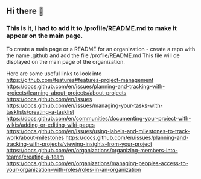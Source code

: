 ## Hi there 👋

<!--

**Here are some ideas to get you started:**

🙋‍♀️ A short introduction - This organization is about playing around in an organization to test things out. 
🌈 Contribution guidelines - I will draw the guidelines later
👩‍💻 Useful resources - Some resources 
🍿 Fun facts - This looks fun!
🧙 Remember, you can do mighty things with the power of [Markdown](https://docs.github.com/github/writing-on-github/getting-started-with-writing-and-formatting-on-github/basic-writing-and-formatting-syntax)
-->

### This is it, I had to add it to /profile/README.md to make it appear on the main page. 

To create a main page or a README for an organization - create a repo with the name .github and add the file /profile/README.md
This file will de displayed on the main page of the organization.


Here are some useful links to look into
https://github.com/features#features-project-management
https://docs.github.com/en/issues/planning-and-tracking-with-projects/learning-about-projects/about-projects
https://docs.github.com/en/issues
https://docs.github.com/en/issues/managing-your-tasks-with-tasklists/creating-a-tasklist
https://docs.github.com/en/communities/documenting-your-project-with-wikis/adding-or-editing-wiki-pages
https://docs.github.com/en/issues/using-labels-and-milestones-to-track-work/about-milestones
https://docs.github.com/en/issues/planning-and-tracking-with-projects/viewing-insights-from-your-project
https://docs.github.com/en/organizations/organizing-members-into-teams/creating-a-team
https://docs.github.com/en/organizations/managing-peoples-access-to-your-organization-with-roles/roles-in-an-organization
